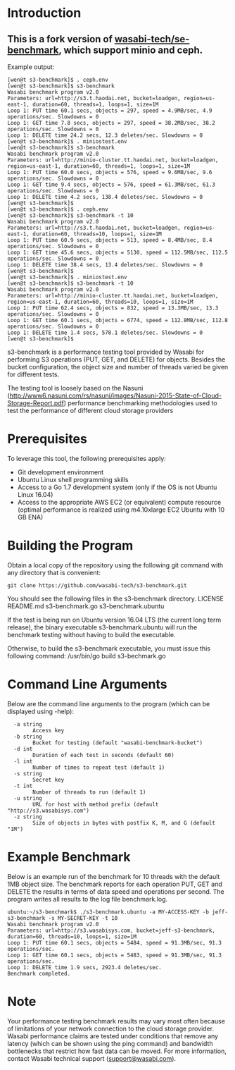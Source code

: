 # Introduction

## This is a fork version of [wasabi-tech/se-benchmark](https://github.com/wasabi-tech/s3-benchmark), which support minio and ceph.

Example output:

```
[wen@t s3-benchmark]$ . ceph.env 
[wen@t s3-benchmark]$ s3-benchmark 
Wasabi benchmark program v2.0
Parameters: url=http://s3.t.haodai.net, bucket=loadgen, region=us-east-1, duration=60, threads=1, loops=1, size=1M
Loop 1: PUT time 60.1 secs, objects = 297, speed = 4.9MB/sec, 4.9 operations/sec. Slowdowns = 0
Loop 1: GET time 7.8 secs, objects = 297, speed = 38.2MB/sec, 38.2 operations/sec. Slowdowns = 0
Loop 1: DELETE time 24.2 secs, 12.3 deletes/sec. Slowdowns = 0
[wen@t s3-benchmark]$ . miniostest.env 
[wen@t s3-benchmark]$ s3-benchmark 
Wasabi benchmark program v2.0
Parameters: url=http://minio-cluster.tt.haodai.net, bucket=loadgen, region=us-east-1, duration=60, threads=1, loops=1, size=1M
Loop 1: PUT time 60.0 secs, objects = 576, speed = 9.6MB/sec, 9.6 operations/sec. Slowdowns = 0
Loop 1: GET time 9.4 secs, objects = 576, speed = 61.3MB/sec, 61.3 operations/sec. Slowdowns = 0
Loop 1: DELETE time 4.2 secs, 138.4 deletes/sec. Slowdowns = 0
[wen@t s3-benchmark]$ 
[wen@t s3-benchmark]$ . ceph.env 
[wen@t s3-benchmark]$ s3-benchmark -t 10
Wasabi benchmark program v2.0
Parameters: url=http://s3.t.haodai.net, bucket=loadgen, region=us-east-1, duration=60, threads=10, loops=1, size=1M
Loop 1: PUT time 60.9 secs, objects = 513, speed = 8.4MB/sec, 8.4 operations/sec. Slowdowns = 0
Loop 1: GET time 45.6 secs, objects = 5130, speed = 112.5MB/sec, 112.5 operations/sec. Slowdowns = 0
Loop 1: DELETE time 38.4 secs, 13.4 deletes/sec. Slowdowns = 0
[wen@t s3-benchmark]$ 
[wen@t s3-benchmark]$ . miniostest.env 
[wen@t s3-benchmark]$ s3-benchmark -t 10
Wasabi benchmark program v2.0
Parameters: url=http://minio-cluster.tt.haodai.net, bucket=loadgen, region=us-east-1, duration=60, threads=10, loops=1, size=1M
Loop 1: PUT time 62.4 secs, objects = 832, speed = 13.3MB/sec, 13.3 operations/sec. Slowdowns = 0
Loop 1: GET time 60.1 secs, objects = 6774, speed = 112.8MB/sec, 112.8 operations/sec. Slowdowns = 0
Loop 1: DELETE time 1.4 secs, 578.1 deletes/sec. Slowdowns = 0
[wen@t s3-benchmark]$ 
```
s3-benchmark is a performance testing tool provided by Wasabi for performing S3 operations (PUT, GET, and DELETE) for objects. Besides the bucket configuration, the object size and number of threads varied be given for different tests.

The testing tool is loosely based on the Nasuni (http://www6.nasuni.com/rs/nasuni/images/Nasuni-2015-State-of-Cloud-Storage-Report.pdf) performance benchmarking methodologies used to test the performance of different cloud storage providers

# Prerequisites
To leverage this tool, the following prerequisites apply:
*	Git development environment
*	Ubuntu Linux shell programming skills
*	Access to a Go 1.7 development system (only if the OS is not Ubuntu Linux 16.04)
*	Access to the appropriate AWS EC2 (or equivalent) compute resource (optimal performance is realized using m4.10xlarge EC2 Ubuntu with 10 GB ENA)


# Building the Program
Obtain a local copy of the repository using the following git command with any directory that is convenient:

```
git clone https://github.com/wasabi-tech/s3-benchmark.git
```

You should see the following files in the s3-benchmark directory.
LICENSE	README.md		s3-benchmark.go	s3-benchmark.ubuntu

If the test is being run on Ubuntu version 16.04 LTS (the current long term release), the binary
executable s3-benchmark.ubuntu will run the benchmark testing without having to build the executable. 

Otherwise, to build the s3-benchmark executable, you must issue this following command:
/usr/bin/go build s3-bechmark.go
 
# Command Line Arguments
Below are the command line arguments to the program (which can be displayed using -help):

```
  -a string
        Access key
  -b string
        Bucket for testing (default "wasabi-benchmark-bucket")
  -d int
        Duration of each test in seconds (default 60)
  -l int
        Number of times to repeat test (default 1)
  -s string
        Secret key
  -t int
        Number of threads to run (default 1)
  -u string
        URL for host with method prefix (default "http://s3.wasabisys.com")
  -z string
        Size of objects in bytes with postfix K, M, and G (default "1M")
```        

# Example Benchmark
Below is an example run of the benchmark for 10 threads with the default 1MB object size.  The benchmark reports
for each operation PUT, GET and DELETE the results in terms of data speed and operations per second.  The program
writes all results to the log file benchmark.log.

```
ubuntu:~/s3-benchmark$ ./s3-benchmark.ubuntu -a MY-ACCESS-KEY -b jeff-s3-benchmark -s MY-SECRET-KEY -t 10 
Wasabi benchmark program v2.0
Parameters: url=http://s3.wasabisys.com, bucket=jeff-s3-benchmark, duration=60, threads=10, loops=1, size=1M
Loop 1: PUT time 60.1 secs, objects = 5484, speed = 91.3MB/sec, 91.3 operations/sec.
Loop 1: GET time 60.1 secs, objects = 5483, speed = 91.3MB/sec, 91.3 operations/sec.
Loop 1: DELETE time 1.9 secs, 2923.4 deletes/sec.
Benchmark completed.
```

# Note
Your performance testing benchmark results may vary most often because of limitations of your network connection to the cloud storage provider.  Wasabi performance claims are tested under conditions that remove any latency (which can be shown using the ping command) and bandwidth bottlenecks that restrict how fast data can be moved.  For more information,
contact Wasabi technical support (support@wasabi.com).
